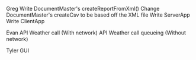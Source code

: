 Greg
    Write DocumentMaster's createReportFromXml()
    Change DocumentMaster's createCsv to be based off the XML file
    Write ServerApp
    Write ClientApp

Evan
    API Weather call (With network)
    API Weather call queueing (Without network)

Tyler
    GUI